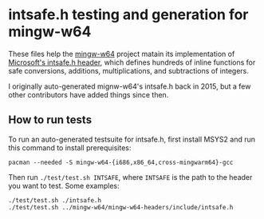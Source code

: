 # intsafe.h testing and generation for mingw-w64

These files help the [mingw-w64] project matain its implementation of
[Microsoft's intsafe.h header], which defines hundreds of inline functions for safe
conversions, additions, multiplications, and subtractions of integers.

I originally auto-generated mignw-w64's intsafe.h back in 2015, but a few other
contributors have added things since then.

## How to run tests

To run an auto-generated testsuite for intsafe.h, first install MSYS2 and
run this command to install prerequisites:

    pacman --needed -S mingw-w64-{i686,x86_64,cross-mingwarm64}-gcc

Then run `./test/test.sh INTSAFE`, where `INTSAFE` is the path to the
header you want to test.  Some examples:

    ./test/test.sh ./intsafe.h
    ./test/test.sh ../mingw-w64/mingw-w64-headers/include/intsafe.h

[mingw-w64]: https://www.mingw-w64.org/
[Microsoft's intsafe.h header]: https://msdn.microsoft.com/en-us/library/windows/desktop/ff521693

